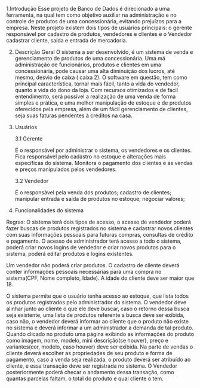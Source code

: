 1.Introdução 
            Esse projeto de Banco de Dados é direcionado a uma ferramenta, na qual tem como objetivo auxiliar na administração e no controle de produtos de uma concessionária, evitando prejuízos para a empresa. Neste projeto existem dois tipos de usuários principais:  o gerente responsável por cadastro de produtos, vendedores e clientes e o Vendedor cadastrar cliente, saída e entrada de mercadoria. 

2. Descrição Geral
	O sistema a ser desenvolvido, é um sistema de venda e gerenciamento de produtos de uma concessionária. Uma má administração de funcionários, produtos e clientes em uma concessionária, pode causar uma alta diminuição dos lucros, até mesmo, desvio de caixa ( caixa 2). O software em questão, tem como principal característica, tornar mais fácil, tanto a vida do vendedor, quanto a vida do dono da loja. Com recursos otimizados e de fácil entendimento, será possível a realização de uma venda de forma simples e prática, e uma melhor manipulação de estoque e de produtos oferecidos pela empresa, além de um fácil gerenciamento de clientes, seja suas faturas pendentes à créditos na casa.

3. Usuários

	3.1 Gerente

	É o responsável por administrar o sistema, os vendedores e os clientes. Fica responsável pelo cadastro no estoque e alterações mais específicas do sistema. Monitora o pagamento dos clientes e as vendas e preços manipulados pelos vendedores.

	3.2 Vendedor

	É o responsável pela venda dos produtos; cadastro de clientes; manipular entrada e saída de produtos no estoque; negociar valores;

4. Funcionalidades do sistema

Regras: O sistema terá dois tipos de acesso, o acesso de vendedor poderá fazer buscas de produtos registrados no sistema e cadastrar novos clientes com suas informações pessoais para futuras compras, consultas de crédito e pagamento. O acesso de administrador terá acesso a todo o sistema, poderá criar novos logins de vendedor e criar novos produtos para o sistema, poderá editar produtos e logins existentes.

Um vendedor não poderá criar produtos.
O cadastro de cliente deverá conter informações pessoais necessárias para uma compra no sistema(CPF, Nome completo, Idade).
A idade do cliente deve ser maior que 18.

O sistema permite que o usuário tenha acesso ao estoque, que lista todos os produtos registrados pelo administrador do sistema. O vendedor deve alinhar junto ao cliente o que ele deve buscar, caso o retorno dessa busca seja existente, uma lista de produtos referente a busca deve ser exibida, caso não, o vendedor deverá informar ao cliente que o produto não existe no sistema e deverá informar a um administrador a demanda de tal produto. Quando clicado no produto uma página exibindo as informações do produto como imagem, nome, modelo, mini descrição(se houver), preço e variantes(cor, modelo, caso houver)  deve ser exibida. Na parte de vendas o cliente deverá escolher as propriedades de seu produto e forma de pagamento, caso a venda seja realizada, o produto deverá ser atribuído ao cliente, e essa transação deve ser registrada no sistema. O Vendedor posteriormente poderá checar o andamento dessa transação, como quantas parcelas faltam, o total do produto e qual cliente o tem.


